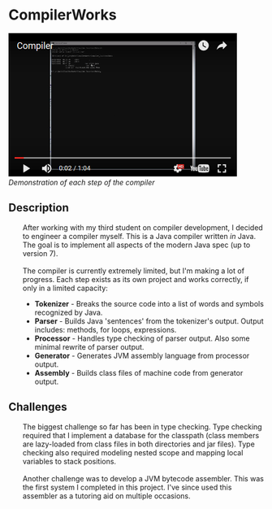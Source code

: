 # CompilerWorks

[![CompilerWorks](video.png)](https://www.youtube.com/watch?v=QNmHyZI-Z64 "CompilerWorks")
<br/><i>Demonstration of each step of the compiler</i>

<h2>Description</h2>
<div style='margin-left:2em;'>
After working with my third student on compiler development, I decided to engineer a compiler myself.  This is a Java compiler written <i>in</i> Java.  The goal is to implement all aspects of the modern Java spec (up to version 7).
<br/><br/>
The compiler is currently extremely limited, but I'm making a lot of progress.  Each step exists as its own project and works correctly, if only in a limited capacity:
<ul>
<li><b>Tokenizer</b> - Breaks the source code into a list of words and symbols recognized by Java.</li>
<li><b>Parser</b> - Builds Java 'sentences' from the tokenizer's output.  Output includes: methods, for loops, expressions.</li>
<li><b>Processor</b> - Handles type checking of parser output.  Also some minimal rewrite of parser output.</li>
<li><b>Generator</b> - Generates JVM assembly language from processor output.</li>
<li><b>Assembly</b> - Builds class files of machine code from generator output.</li>
</ul>
</div>

<h2>Challenges</h2>
<div style='margin-left:2em;'>
The biggest challenge so far has been in type checking.  Type checking required that I implement a database for the classpath (class members are lazy-loaded from class files in both directories and jar files).  Type checking also required modeling nested scope and mapping local variables to stack positions.
<br/><br/>
Another challenge was to develop a JVM bytecode assembler.  This was the first system I completed in this project.  I've since used this assembler as a tutoring aid on multiple occasions.
</div>

</div>
